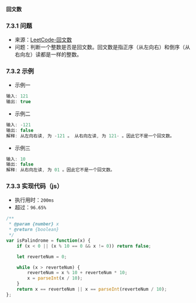#### 回文数

### 7.3.1 问题
- 来源：[LeetCode-回文数](https://leetcode-cn.com/problems/palindrome-number/)
- 问题：判断一个整数是否是回文数。回文数是指正序（从左向右）和倒序（从右向左）读都是一样的整数。

### 7.3.2 示例
- 示例一
```js
输入: 121
输出: true
```
- 示例二
```js
输入: -121
输出: false
解释: 从左向右读, 为 -121 。 从右向左读, 为 121- 。因此它不是一个回文数。
```
- 示例三
```js
输入: 10
输出: false
解释: 从右向左读, 为 01 。因此它不是一个回文数。
```

### 7.3.3 实现代码（js）
- 执行用时：`200ms`
- 超过：`96.65%`
```js
/**
 * @param {number} x
 * @return {boolean}
 */
var isPalindrome = function(x) {
    if (x < 0 || (x % 10 == 0 && x != 0)) return false;

    let reverteNum = 0;

    while (x > reverteNum) {
        reverteNum = x % 10 + reverteNum * 10;
        x = parseInt(x / 10);
    }
    return x == reverteNum || x == parseInt(reverteNum / 10);
};
```